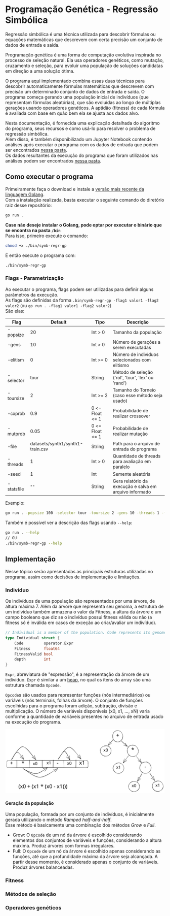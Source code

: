 # Programação Genética - Regressão Simbólica

Regressão simbólica é uma técnica utilizada para descobrir fórmulas ou equações matemáticas que descrevem com certa precisão um conjunto de dados de entrada e saída.  

Programação genética é uma forma de computação evolutiva inspirada no processo de seleção natural.
Ela usa operadores genéticos, como mutação, cruzamento e seleção, para evoluir uma população de soluções candidatas em direção a uma solução ótima.  

O programa aqui implementado combina essas duas técnicas para descobrir automaticamente fórmulas matemáticas que descrevem com precisão um determinado conjunto de dados de entrada e saída.
O programa começa gerando uma população inicial de indivíduos (que representam fórmulas aleatórias), que são evoluídas ao longo de múltiplas gerações usando operadores genéticos.
A aptidão (fitness) de cada fórmula é avaliada com base em quão bem ela se ajusta aos dados alvo.

Nesta documentação, é fornecida uma explicação detalhada do algoritmo do programa, seus recursos e como usá-lo para resolver o problema de regressão simbólica.  
Além disso, é também disponibilizado um Jupyter Notebook contendo análises após executar o programa com os dados de entrada que podem ser encontrados [nessa pasta](/datasets).  
Os dados resultantes da execução do programa que foram utilizados nas análises podem ser encontrados [nessa pasta](/analysis).

## Como executar o programa

Primeiramente faça o download e instale a [versão mais recente da linguagem Golang](https://go.dev/doc/install).  
Com a instalação realizada, basta executar o seguinte comando do diretório raiz desse repositório:

```sh
go run .
```

**Caso não deseje instalar o Golang, pode optar por executar o binário que se encontra na pasta `/bin`**  
Para isso, primeiro execute o comando:

```sh 
chmod +x ./bin/symb-regr-gp
```

E então execute o programa com:

```sh 
./bin/symb-regr-gp
```

### Flags - Parametrização

Ao executar o programa, flags podem ser utilizadas para definir alguns parâmetros da execução.  
As flags são definidas da forma `.bin/symb-regr-gp -flag1 valor1 -flag2 valor2` (ou `go run . -flag1 valor1 -flag2 valor2`)  
São elas:

| Flag           | Default                          | Tipo            | Descrição                                               |
| -------------- | -------------------------------- | --------------- | ------------------------------------------------------- |
| \-popsize      | 20                               | Int > 0         | Tamanho da população                                    |
| \-gens         | 10                               | Int > 0         | Número de gerações a serem executadas                   |
| \-elitism      | 0                                | Int >= 0        | Número de indivíduos selecionados com elitismo          |
| \-selector     | tour                             | String          | Método de seleção ('rol', 'tour', 'lex' ou 'rand')      |
| \-toursize     | 2                                | Int >= 2        | Tamanho do Torneio (caso esse método seja usado)        |
| \-cxprob       | 0.9                              | 0 <= Float <= 1 | Probabilidade de realizar crossover                     |
| \-mutprob      | 0.05                             | 0 <= Float <= 1 | Probabilidade de realizar mutação                       |
| \-file         | datasets/synth1/synth1-train.csv | String          | Path para o arquivo de entrada do programa              |
| \-threads      | 1                                | Int > 0         | Quantidade de threads para avaliação em paralelo        |
| \-seed         | 1                                | Int             | Semente aleatória                                       |
| \-statsfile    | `""`                             | String          | Gera relatório da execução e salva em arquivo informado |

Exemplo:

```sh
go run . -popsize 100 -selector tour -toursize 2 -gens 10 -threads 1 -file "datasets/synth1/synth1-train.csv" -cxprob 0.9 -mutprob 0.05 -elitism 1 -seed 1111
```

Também é possível ver a descrição das flags usando `--help`:

```sh
go run . --help
// OU
./bin/symb-regr-gp --help
```

## Implementação

Nesse tópico serão apresentadas as principais estruturas utilizadas no programa, assim como decisões de implementação e limitações.

### Indivíduo

Os indivíduos de uma população são representados por uma árvore, de altura máxima 7.
Além da árvore que representa seu genoma, a estrutura de um indivíduo também armazena o valor da Fitness, a altura da árvore e um campo booleano que diz se o indivíduo possui fitness válida ou não (a fitness só é inválida em casos de exceção ao criar/avaliar um indivíduo).   

```go
// Individual is a member of the population. Code represents its genome
type Individual struct {
	Code         operator.Expr
	Fitness      float64
	FitnessValid bool
	depth        int
}
```

`Expr`, abreviatura de "expressão", é a representação da árvore de um indivíduo. `Expr` é similar a um [heap](https://pt.wikipedia.org/wiki/Heap), no qual os itens do array são uma estrutura chamada `Opcode`.  

`Opcode`s são usados para representar funções (nós intermediários) ou variáveis (nós terminais, folhas da árvore).
O conjunto de funções escolhidas para o programa foram adição, subtração, divisão e multiplicação.
O número de variáveis disponíveis (x0, x1, ..., xN) varia conforme a quantidade de variáveis presentes no arquivo de entrada usado na execução do programa. 

![Representação de um indivíduo](./images/indiv-representation.svg "Heap, árvore derivada e expressão resultante")

#### Geração da população

Uma população, formada por um conjunto de indivíduos, é inicialmente gerada utilizando o método *Ramped half-and-half*.  
Esse método é basicamente uma combinação dos métodos *Grow* e *Full*.  

- Grow: O `Opcode` de um nó da árvore é escolhido considerando elementos dos conjuntos de variáveis e funções, considerando a altura máxima. Produz árvores com formas irregulares.
- Full: O `Opcode` de um nó da árvore é escolhido apenas considerando as funções, até que a profundidade máxima da árvore seja alcançada. A partir desse momento, é considerado apenas o conjunto de variáveis. Produz árvores balanceadas.


### Fitness



### Métodos de seleção



### Operadores genéticos

